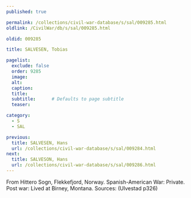 ```yaml
---
published: true

permalink: /collections/civil-war-database/s/sal/009285.html
oldlink: /CivilWar/db/s/sal/009285.html

oldid: 009285

title: SALVESEN, Tobias

pagelist:
  exclude: false
  order: 9285
  image: 
  alt:
  caption:
  title:
  subtitle:      # Defaults to page subtitle
  teaser:

category: 
  - S 
  - SAL

previous:
  title: SALVESEN, Hans
  url: /collections/civil-war-database/s/sal/009284.html  
next:
  title: SALVESON, Hans
  url: /collections/civil-war-database/s/sal/009286.html   
---
```

From Hittero Sogn, Flekkefjord, Norway. Spanish-American War: Private. Post war: Lived at Birney, Montana. Sources: (Ulvestad p326)